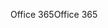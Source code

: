 <span data-ttu-id="2676c-101">Office 365</span><span class="sxs-lookup"><span data-stu-id="2676c-101">Office 365</span></span>